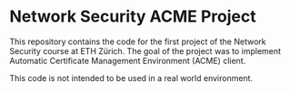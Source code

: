 # Network Security ACME Project
This repository contains the code for the first project of the Network Security course at ETH Zürich. The goal of the project was to implement Automatic Certificate Management Environment (ACME) client.

This code is not intended to be used in a real world environment.
